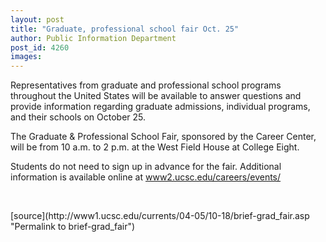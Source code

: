 ```yaml
---
layout: post
title: "Graduate, professional school fair Oct. 25"
author: Public Information Department
post_id: 4260
images:
---
```


<a name="content" id="content"></a>
<p>
  Representatives from graduate and professional school programs throughout the United States will be available to answer questions and provide information regarding graduate admissions, individual programs, and their schools on October 25.
</p>
<p>
  The Graduate &amp; Professional School Fair, sponsored by the Career Center, will be from 10 a.m. to 2 p.m. at the West Field House at College Eight.
</p>
<p>
  Students do not need to sign up in advance for the fair. Additional information is available online at <a href="http://www2.ucsc.edu/careers/events/">www2.ucsc.edu/careers/events/</a>
</p><br>
<form>

</form>
<p>

</p>
[source](http://www1.ucsc.edu/currents/04-05/10-18/brief-grad_fair.asp "Permalink to brief-grad_fair")
